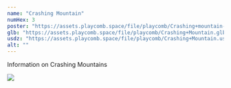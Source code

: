```yaml
---
name: "Crashing Mountain"
numHex: 3
poster: "https://assets.playcomb.space/file/playcomb/Crashing+mountain-+no+background.png"
glb: "https://assets.playcomb.space/file/playcomb/Crashing+Mountain.glb"
usdz: "https://assets.playcomb.space/file/playcomb/Crashing+Mountain.usdz"
alt: ""
---
```


Information on Crashing Mountains

![](https://assets.playcomb.space/file/playcomb/Crashing+mountain.png)